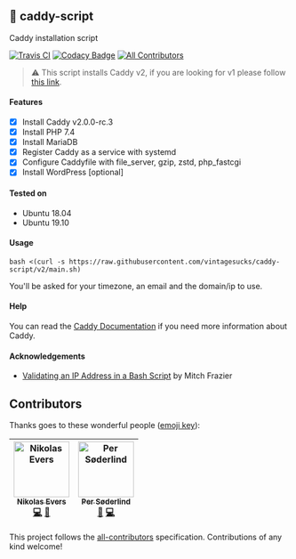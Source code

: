 ## :whale: caddy-script  
Caddy installation script

[![Travis CI](https://api.travis-ci.com/vintagesucks/caddy-script.svg?branch=v2)](https://travis-ci.com/vintagesucks/caddy-script) [![Codacy Badge](https://api.codacy.com/project/badge/Grade/a0b0746d7a9f4a9db9fe7ae0d1fd775b)](https://www.codacy.com/app/vintagesucks/caddy-script) [![All Contributors](https://img.shields.io/badge/all_contributors-2-orange.svg?style=flat-round)](#contributors)

> ⚠️ This script installs Caddy v2, if you are looking for v1 please follow [this link](https://github.com/vintagesucks/caddy-script/tree/v1).

#### Features
- [x] Install Caddy v2.0.0-rc.3
- [x] Install PHP 7.4
- [x] Install MariaDB
- [x] Register Caddy as a service with systemd
- [x] Configure Caddyfile with file_server, gzip, zstd, php_fastcgi
- [x] Install WordPress [optional]

#### Tested on
- Ubuntu 18.04
- Ubuntu 19.10

#### Usage
`bash <(curl -s https://raw.githubusercontent.com/vintagesucks/caddy-script/v2/main.sh)`

You'll be asked for your timezone, an email and the domain/ip to use.

#### Help
You can read the [Caddy Documentation](https://caddyserver.com/docs/) if you need more information about Caddy.

#### Acknowledgements
- [Validating an IP Address in a Bash Script](https://www.linuxjournal.com/content/validating-ip-address-bash-script) by Mitch Frazier

## Contributors

Thanks goes to these wonderful people ([emoji key](https://github.com/all-contributors/all-contributors#emoji-key)):

<!-- ALL-CONTRIBUTORS-LIST:START - Do not remove or modify this section -->
<!-- prettier-ignore -->
| [<img src="https://avatars0.githubusercontent.com/u/13335308?v=4" width="100px;" alt="Nikolas Evers"/><br /><sub><b>Nikolas Evers</b></sub>](https://nikol.as)<br />[💻](https://github.com/vintagesucks/caddy-script/commits?author=vintagesucks "Code") [🚧](#maintenance-vintagesucks "Maintenance") | [<img src="https://avatars3.githubusercontent.com/u/1649452?v=4" width="100px;" alt="Per Søderlind"/><br /><sub><b>Per Søderlind</b></sub>](https://soderlind.no)<br />[🐛](https://github.com/vintagesucks/caddy-script/issues?q=author%3Asoderlind "Bug reports") [💻](https://github.com/vintagesucks/caddy-script/commits?author=soderlind "Code") |
| :---: | :---: |
<!-- ALL-CONTRIBUTORS-LIST:END -->

This project follows the [all-contributors](https://github.com/all-contributors/all-contributors) specification. Contributions of any kind welcome!
